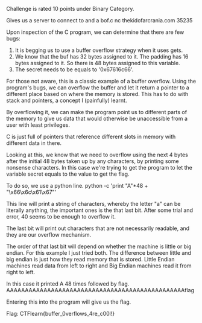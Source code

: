 Challenge is rated 10 points under Binary Category.

Gives us a server to connect to and a bof.c
nc thekidofarcrania.com 35235

Upon inspection of the C program, we can determine that there are few bugs:
1. It is begging us to use a buffer overflow strategy when it uses gets.
2. We know that the buf has 32 bytes assigned to it. The padding has 16 bytes assigned to it. So there is 48 bytes assigned to this variable.
3. The secret needs to be equals to '0x67616c66'.

For those not aware, this is a classic example of a buffer overflow.
Using the program's bugs, we can overflow the buffer and let it return a pointer to a different place based on where the memory is stored.
This has to do with stack and pointers, a concept I (painfully) learnt.

By overflowing it, we can make the program point us to different parts of the memory to give us data that would otherwise be unaccessible from a user with least privileges. 

C is just full of pointers that reference different slots in memory with different data in there.

Looking at this, we know that we need to overflow using the next 4 bytes after the initial 48 bytes taken up by any characters, by printing some nonsense characters. In this case we're trying to get the program to let the variable secret equals to the value to get the flag.

To do so, we use a python line.
python -c 'print "A"*48 + "\x66\x6c\x61\x67"'

This line will print a string of characters, whereby the letter "a" can be literally anything, the important ones is the that last bit.
After some trial and error, 40 seems to be enough to overflow it.

The last bit will print out characters that are not necessarily readable, and they are our overflow mechanism.

The order of that last bit will depend on whether the machine is little or big endian. For this example I just tried both. 
The difference between little and big endian is just how they read memory that is stored. Little Endian machines read data from left to right and Big Endian machines read it from right to left. 

In this case it printed A 48 times followed by flag.
AAAAAAAAAAAAAAAAAAAAAAAAAAAAAAAAAAAAAAAAAAAAAAAAflag

Entering this into the program will give us the flag.

Flag: CTFlearn{buffer_0verflows_4re_c00l!}


